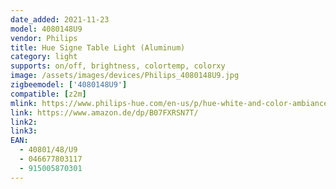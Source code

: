 ```yaml
---
date_added: 2021-11-23
model: 4080148U9
vendor: Philips
title: Hue Signe Table Light (Aluminum)
category: light
supports: on/off, brightness, colortemp, colorxy
image: /assets/images/devices/Philips_4080148U9.jpg
zigbeemodel: ['4080148U9']
compatible: [z2m]
mlink: https://www.philips-hue.com/en-us/p/hue-white-and-color-ambiance-signe-table-light/4080148U9
link: https://www.amazon.de/dp/B07FXRSN7T/
link2: 
link3: 
EAN: 
  - 40801/48/U9
  - 046677803117
  - 915005870301
---
```

